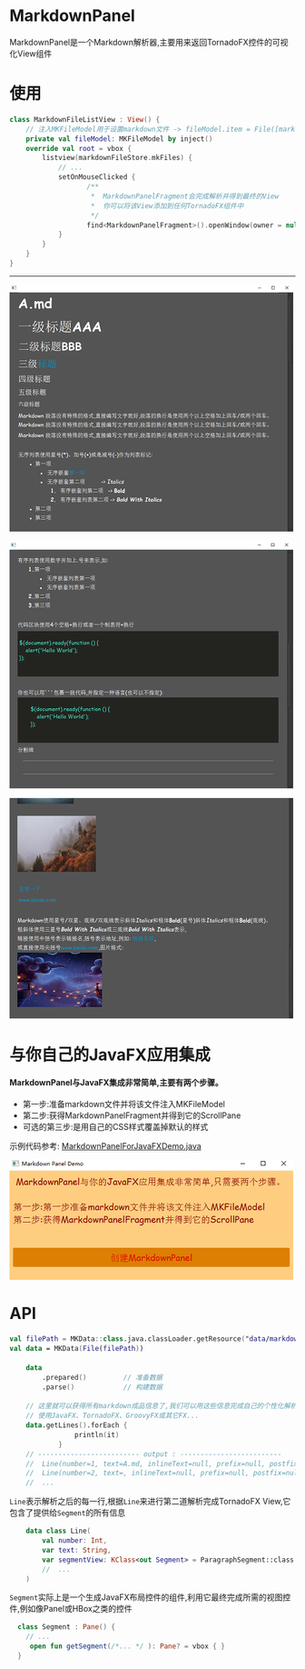 # MarkdownPanel
MarkdownPanel是一个Markdown解析器,主要用来返回TornadoFX控件的可视化View组件

# 使用

```kotlin
class MarkdownFileListView : View() {
    // 注入MKFileModel用于设置markdown文件 -> fileModel.item = File([markdown文件路径])
    private val fileModel: MKFileModel by inject()
    override val root = vbox {
        listview(markdownFileStore.mkFiles) {
            // ...
            setOnMouseClicked {
                   /**
                    *  MarkdownPanelFragment会完成解析并得到最终的View
                    *  你可以将该View添加到任何TornadoFX组件中
                    */
                   find<MarkdownPanelFragment>().openWindow(owner = null)
            }
        }
    }
}
```
---

![alt](src/main/resources/data/markdown-file/img/1.png)

![alt](src/main/resources/data/markdown-file/img/2.png)

![alt](src/main/resources/data/markdown-file/img/3.png)

# 与你自己的JavaFX应用集成
#### MarkdownPanel与JavaFX集成非常简单,主要有两个步骤。
- 第一步:准备markdown文件并将该文件注入MKFileModel
- 第二步:获得MarkdownPanelFragment并得到它的ScrollPane
- 可选的第三步:是用自己的CSS样式覆盖掉默认的样式

示例代码参考: [MarkdownPanelForJavaFXDemo.java](src/main/java/red/medusa/markdownpanel/Integrate_to_javafx_demo/MarkdownPanelForJavaFXDemo.java)

![alt](src/main/resources/data/markdown-file/img/4.png)


# API

```kotlin
val filePath = MKData::class.java.classLoader.getResource("data/markdown-file/mk/A.md")?.file
val data = MKData(File(filePath))

    data
        .prepared()         // 准备数据
        .parse()            // 构建数据
    
	// 这里就可以获得所有markdown成品信息了,我们可以用这些信息完成自己的个性化解析,不论是
	// 使用JavaFX、TornadoFX、GroovyFX或其它FX...
    data.getLines().forEach {
                println(it)
            }  
    // ------------------------- output : -------------------------        
    //  Line(number=1, text=A.md, inlineText=null, prefix=null, postfix=null, tagParse=TITLE, segmentView=class red.medusa.markdownpanel.view.OneTitleSegment, isHandle=false, isLine=true)
    //  Line(number=2, text=, inlineText=null, prefix=null, postfix=null, tagParse=BLANK, segmentView=class red.medusa.markdownpanel.view.BlankSegment, isHandle=false, isLine=true)
    //  ...  
```

`Line`表示解析之后的每一行,根据`Line`来进行第二道解析完成TornadoFX View,它包含了提供给`Segment`的所有信息

```kotlin
    data class Line(
        val number: Int,
        var text: String,
        var segmentView: KClass<out Segment> = ParagraphSegment::class        // 解析成段落的具体实现类
        //  ...
    ) 
```

`Segment`实际上是一个生成JavaFX布局控件的组件,利用它最终完成所需的视图控件,例如像Panel或HBox之类的控件

```kotlin
  class Segment : Pane() {
    // ...
     open fun getSegment(/*... */ ): Pane? = vbox { }
  }
```
